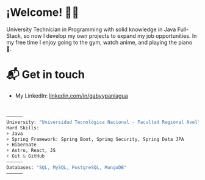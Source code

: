 # ¡Welcome! 👋🏻
University Technician in Programming with solid knowledge in Java Full-Stack, so now I develop my own projects to expand my job opportunities. In my free time I enjoy going to the gym, watch anime, and playing the piano 🤟.

# 📬 Get in touch
<!--
- My Web: [gabyyhshss-dev.netlify.app](https://gabyyhshss-dev.netlify.app/)-->
- My LinkedIn: [linkedin.com/in/gabyypaniagua](https://www.linkedin.com/in/gabyypaniagua)
#
```python
——————
University: "Universidad Tecnológica Nacional - Facultad Regional Avellaneda"
Hard Skills:
+ Java
+ Spring Framework: Spring Boot, Spring Security, Spring Data JPA
+ Hibernate
+ Astro, React, JS
+ Git & GitHub
——————
Databases: "SQL, MySQL, PostgreSQL, MongoDB"
——————
```
<!--
**GabyyHshss/GabyyHshss** is a ✨ _special_ ✨ repository because its `README.md` (this file) appears on your GitHub profile.

Here are some ideas to get you started:

- 🔭 I’m currently working on ...
- 🌱 I’m currently learning ...
- 👯 I’m looking to collaborate on ...
- 🤔 I’m looking for help with ...
- 💬 Ask me about ...
- 📫 How to reach me: ...
- 😄 Pronouns: ...
- ⚡ Fun fact: ...
-->
